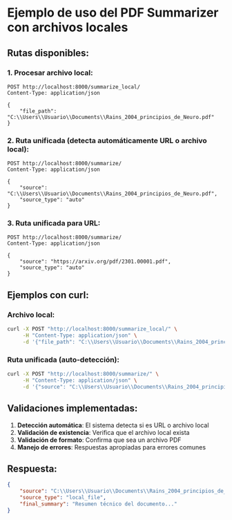 # Ejemplo de uso del PDF Summarizer con archivos locales

## Rutas disponibles:

### 1. Procesar archivo local:
```
POST http://localhost:8000/summarize_local/
Content-Type: application/json

{
    "file_path": "C:\\Users\\Usuario\\Documents\\Rains_2004_principios_de_Neuro.pdf"
}
```

### 2. Ruta unificada (detecta automáticamente URL o archivo local):
```
POST http://localhost:8000/summarize/
Content-Type: application/json

{
    "source": "C:\\Users\\Usuario\\Documents\\Rains_2004_principios_de_Neuro.pdf",
    "source_type": "auto"
}
```

### 3. Ruta unificada para URL:
```
POST http://localhost:8000/summarize/
Content-Type: application/json

{
    "source": "https://arxiv.org/pdf/2301.00001.pdf",
    "source_type": "auto"
}
```

## Ejemplos con curl:

### Archivo local:
```bash
curl -X POST "http://localhost:8000/summarize_local/" \
     -H "Content-Type: application/json" \
     -d '{"file_path": "C:\\Users\\Usuario\\Documents\\Rains_2004_principios_de_Neuro.pdf"}'
```

### Ruta unificada (auto-detección):
```bash
curl -X POST "http://localhost:8000/summarize/" \
     -H "Content-Type: application/json" \
     -d '{"source": "C:\\Users\\Usuario\\Documents\\Rains_2004_principios_de_Neuro.pdf", "source_type": "auto"}'
```

## Validaciones implementadas:

1. **Detección automática**: El sistema detecta si es URL o archivo local
2. **Validación de existencia**: Verifica que el archivo local exista
3. **Validación de formato**: Confirma que sea un archivo PDF
4. **Manejo de errores**: Respuestas apropiadas para errores comunes

## Respuesta:

```json
{
    "source": "C:\\Users\\Usuario\\Documents\\Rains_2004_principios_de_Neuro.pdf",
    "source_type": "local_file",
    "final_summary": "Resumen técnico del documento..."
}
```

